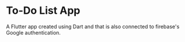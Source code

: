 # To-Do List App

A Flutter app created using Dart and that is also connected to firebase's Google authentication.
